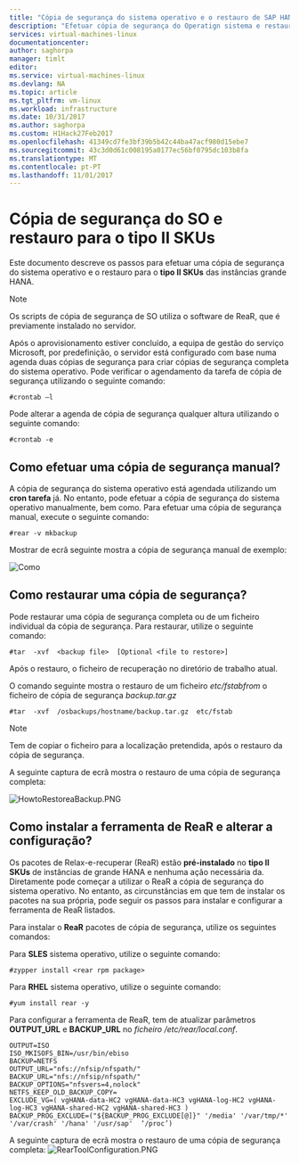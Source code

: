 ```yaml
---
title: "Cópia de segurança do sistema operativo e o restauro de SAP HANA no Azure (instâncias de grande) escreva II SKUs | Microsoft Docs"
description: "Efetuar cópia de segurança do Operatign sistema e restauro de SAP HANA no Azure (instâncias de grande) tipo II SKUs"
services: virtual-machines-linux
documentationcenter: 
author: saghorpa
manager: timlt
editor: 
ms.service: virtual-machines-linux
ms.devlang: NA
ms.topic: article
ms.tgt_pltfrm: vm-linux
ms.workload: infrastructure
ms.date: 10/31/2017
ms.author: saghorpa
ms.custom: H1Hack27Feb2017
ms.openlocfilehash: 41349cd7fe3bf39b5b42c44ba47acf980d15ebe7
ms.sourcegitcommit: 43c3d0d61c008195a0177ec56bf0795dc103b8fa
ms.translationtype: MT
ms.contentlocale: pt-PT
ms.lasthandoff: 11/01/2017
---
```

# <a name="os-backup-and-restore-for-type-ii-skus"></a>Cópia de segurança do SO e restauro para o tipo II SKUs

Este documento descreve os passos para efetuar uma cópia de segurança do sistema operativo e o restauro para o **tipo II SKUs** das instâncias grande HANA. 

>[!NOTE]
>Os scripts de cópia de segurança de SO utiliza o software de ReaR, que é previamente instalado no servidor.  

Após o aprovisionamento estiver concluído, a equipa de gestão do serviço Microsoft, por predefinição, o servidor está configurado com base numa agenda duas cópias de segurança para criar cópias de segurança completa do sistema operativo. Pode verificar o agendamento da tarefa de cópia de segurança utilizando o seguinte comando:
```
#crontab –l
```
Pode alterar a agenda de cópia de segurança qualquer altura utilizando o seguinte comando:
```
#crontab -e
```
## <a name="how-to-take-a-manual-backup"></a>Como efetuar uma cópia de segurança manual?

A cópia de segurança do sistema operativo está agendada utilizando um **cron tarefa** já. No entanto, pode efetuar a cópia de segurança do sistema operativo manualmente, bem como. Para efetuar uma cópia de segurança manual, execute o seguinte comando:

```
#rear -v mkbackup
```
Mostrar de ecrã seguinte mostra a cópia de segurança manual de exemplo:

![Como](media/HowToHLI/OSBackupTypeIISKUs/HowtoTakeManualBackup.PNG)


## <a name="how-to-restore-a-backup"></a>Como restaurar uma cópia de segurança?

Pode restaurar uma cópia de segurança completa ou de um ficheiro individual da cópia de segurança. Para restaurar, utilize o seguinte comando:

```
#tar  -xvf  <backup file>  [Optional <file to restore>]
```
Após o restauro, o ficheiro de recuperação no diretório de trabalho atual.

O comando seguinte mostra o restauro de um ficheiro *etc/fstabfrom* o ficheiro de cópia de segurança *backup.tar.gz*
```
#tar  -xvf  /osbackups/hostname/backup.tar.gz  etc/fstab 
```
>[!NOTE] 
>Tem de copiar o ficheiro para a localização pretendida, após o restauro da cópia de segurança.

A seguinte captura de ecrã mostra o restauro de uma cópia de segurança completa:

![HowtoRestoreaBackup.PNG](media/HowToHLI/OSBackupTypeIISKUs/HowtoRestoreaBackup.PNG)

## <a name="how-to-install-the-rear-tool-and-change-the-configuration"></a>Como instalar a ferramenta de ReaR e alterar a configuração? 

Os pacotes de Relax-e-recuperar (ReaR) estão **pré-instalado** no **tipo II SKUs** de instâncias de grande HANA e nenhuma ação necessária da. Diretamente pode começar a utilizar o ReaR a cópia de segurança do sistema operativo.
No entanto, as circunstâncias em que tem de instalar os pacotes na sua própria, pode seguir os passos para instalar e configurar a ferramenta de ReaR listados.

Para instalar o **ReaR** pacotes de cópia de segurança, utilize os seguintes comandos:

Para **SLES** sistema operativo, utilize o seguinte comando:
```
#zypper install <rear rpm package>
```
Para **RHEL** sistema operativo, utilize o seguinte comando: 
```
#yum install rear -y
```
Para configurar a ferramenta de ReaR, tem de atualizar parâmetros **OUTPUT_URL** e **BACKUP_URL** no *ficheiro /etc/rear/local.conf*.
```
OUTPUT=ISO
ISO_MKISOFS_BIN=/usr/bin/ebiso
BACKUP=NETFS
OUTPUT_URL="nfs://nfsip/nfspath/"
BACKUP_URL="nfs://nfsip/nfspath/"
BACKUP_OPTIONS="nfsvers=4,nolock"
NETFS_KEEP_OLD_BACKUP_COPY=
EXCLUDE_VG=( vgHANA-data-HC2 vgHANA-data-HC3 vgHANA-log-HC2 vgHANA-log-HC3 vgHANA-shared-HC2 vgHANA-shared-HC3 )
BACKUP_PROG_EXCLUDE=("${BACKUP_PROG_EXCLUDE[@]}" '/media' '/var/tmp/*' '/var/crash' '/hana' '/usr/sap'  ‘/proc’)
```

A seguinte captura de ecrã mostra o restauro de uma cópia de segurança completa: ![RearToolConfiguration.PNG](media/HowToHLI/OSBackupTypeIISKUs/RearToolConfiguration.PNG)
